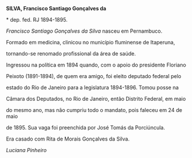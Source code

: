**SILVA, Francisco Santiago Gonçalves da**



\* dep. fed. RJ 1894-1895.



*Francisco Santiago Gonçalves da Silva* nasceu em Pernambuco.



Formado em medicina, clinicou no município fluminense de Itaperuna,

tornando-se renomado profissional da área de saúde.



Ingressou na política em 1894 quando, com o apoio do presidente Floriano

Peixoto (1891-1894), de quem era amigo, foi eleito deputado federal pelo

estado do Rio de Janeiro para a legislatura 1894-1896. Tomou posse na

Câmara dos Deputados, no Rio de Janeiro, então Distrito Federal, em maio

do mesmo ano, mas não cumpriu todo o mandato, pois faleceu em 24 de maio

de 1895. Sua vaga foi preenchida por José Tomás da Porciúncula.



Era casado com Rita de Morais Gonçalves da Silva.



*Luciana Pinheiro*



